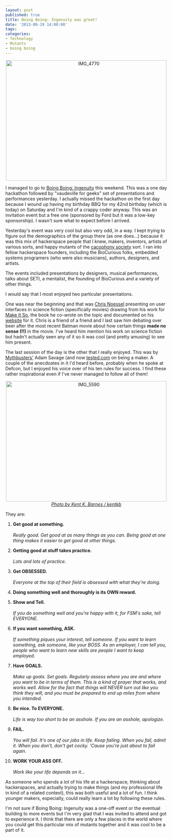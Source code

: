 ```yaml
---
layout: post
published: true
title: Boing Boing: Ingenuity was great!
date: '2013-08-19 14:00:00'
tags: 
categories:
- Technology
- Mutants
- boing boing
---
```

<div style="text-align:center"><a href="http://www.flickr.com/photos/albill/9541405937/" title="IMG_4770 by albill, on Flickr"><img src="http://farm3.staticflickr.com/2827/9541405937_9caa07f2e1.jpg" width="500" height="375" alt="IMG_4770"></a></div>

I managed to go to [Boing Boing: Ingenuity](http://boingboing.net/tag/ingenuity) this weekend. This was a one day hackathon followed by "vaudeville for geeks" set of presentations and performances yesterday. I actually missed the hackathon on the first day because I wound up having my birthday BBQ for my 42nd birthday (which is today) on Saturday and I'm kind of a crappy coder anyway. This was an invitation event but a free one (sponsored by Ford but it was a low-key sponsorship). I wasn't sure what to expect before I arrived.

Yesterday's event was very cool but also very odd, in a way. I kept trying to figure out the demographics of the group there (as one does…) because it was this mix of hackerspace people that I knew, makers, inventors, artists of various sorts, and happy mutants of the [cacophony society](http://en.wikipedia.org/wiki/Cacophony_Society) sort. I ran into fellow hackerspace founders, including the BioCurious folks, embedded systems programers (who were also musicians), authors, designers, and artists. 

The events included presentations by designers, musical performances, talks about SETI, a mentalist, the founding of BioCurious and a variety of other things.

I would say that I most enjoyed two particular presentations. 

One was near the beginning and that was [Chris Noessel](http://about.me/christophernoessel) presenting on user interfaces in science fiction (specifically movies) drawing from his work for [Make It So](http://www.amazon.com/Make-It-So-Nathan-Shedroff/dp/1933820985/), the book he co-wrote on the topic and documented on his [website](http://www.scifiinterfaces.com/) for it. Chris is a friend of a friend and I last saw him debating over beer after the most recent Batman movie about how certain things **made no sense (!!)** in the movie. I've heard him mention his work on science fiction but hadn't actually seen any of it so it was cool (and pretty amusing) to see him present.

The last session of the day is the other that I really enjoyed. This was by [Mythbusters'](http://dsc.discovery.com/tv-shows/mythbusters) Adam Savage (and now [tested.com](http://www.tested.com/) on being a maker. A couple of the anecdoates in it I'd heard before, probably when he spoke at Defcon, but I enjoyed his voice over of his ten rules for success. I find these rather inspirational even if I've never managed to follow all of them!

<div style="text-align:center"><a href="http://www.flickr.com/photos/kentkb/9544486636/" title="IMG_5590 by kentkb, on Flickr"><img src="http://farm4.staticflickr.com/3788/9544486636_098a505316.jpg" width="500" height="375" alt="IMG_5590"></a><br><em><a href="http://www.kentkb.com/">Photo by Kent K. Barnes / kentkb</a></em></div>

They are:

1. **Get good at something.** <br><br>*Really good. Get good at as many things as you can. Being good at one thing makes it easier to get good at other things.*

2. **Getting good at stuff takes practice.**<br><br>*Lots and lots of practice.*

3. **Get OBSESSED.**<br><br>*Everyone at the top of their field is obsessed with what they're doing.*

4. **Doing something well and thoroughly is its OWN reward.**

5. **Show and Tell.**<br><br>*If you do something well and you're happy with it, for FSM's sake, tell EVERYONE.*

6. **If you want something, ASK.**<br><br>*If something piques your interest, tell someone. If you want to learn something, ask someone, like your BOSS. As an employer, I can tell you, people who want to learn new skills are people I want to keep employed.*

7. **Have GOALS.**<br><br>*Make up goals. Set goals. Regularly assess where you are and where you want to be in terms of them. This is a kind of prayer that works, and works well. Allow for the fact that things will NEVER turn out like you think they will, and you must be prepared to end up miles from where you intended.*

8. **Be nice. To EVERYONE.**<br><br>*Life is way too short to be an asshole. If you are an asshole, apologize.*

9. **FAIL.**<br><br>*You will fail. It's one of our jobs in life. Keep failing. When you fail, admit it. When you don't, don't get cocky. 'Cause you're just about to fail again.*

10. **WORK YOUR ASS OFF.**<br><br>*Work like your life depends on it…*

As someone who spends a lot of his life at a hackerspace, thinking about hackerspaces, and actually trying to make things (and my professional life in kind of a related context), this was both useful and a lot of fun. I think younger makers, especially, could really learn a lot by following these rules. 

I'm not sure if Boing Boing: Ingenuity was a one-off event or the eventual building to more events but I'm very glad that I was invited to attend and got to experience it. I think that there are only a few places in the world where you could get this particular mix of mutants together and it was cool to be a part of it.